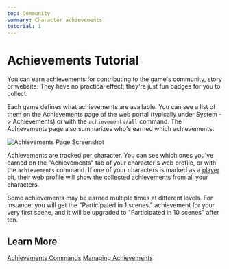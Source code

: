 ```yaml
---
toc: Community
summary: Character achievements.
tutorial: 1
---
```

# Achievements Tutorial

You can earn achievements for contributing to the game's community, story or website.  They have no practical effect; they're just fun badges for you to collect.

Each game defines what achievements are available.  You can see a list of them on the Achievements page of the web portal (typically under System -> Achievements) or with the `achievements/all` command.  The Achievements page also summarizes who's earned which achievements.

![Achievements Page Screenshot](https://aresmush.com/images/help-images/achievements.png)

Achievements are tracked per character.  You can see which ones you've earned on the "Achievements" tab of your character's web profile, or with the `achievements` command.  If one of your characters is marked as a [player bit](/help/playerbit), their web profile will show the collected achievements from all your characters.

Some achievements may be earned multiple times at different levels.  For instance, you will get the "Participated in 1 scenes." achievement for your very first scene, and it will be upgraded to "Participated in 10 scenes" after ten.

## Learn More

[Achievements Commands](/help/achievements)
[Managing Achievements](/help/manage_achievements)  

